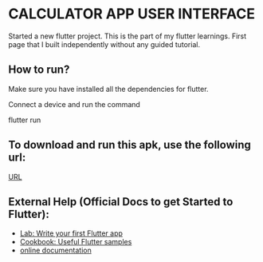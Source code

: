 # CALCULATOR APP USER INTERFACE

Started a new flutter project. 
This is the part of my flutter learnings. 
First page that I built independently without any guided tutorial.
## How to run?

Make sure you have installed all the dependencies for flutter.

Connect a device and run the command

flutter run
## To download and run this apk, use the following url:
[URL](https://tinyurl.com/ybm325ol)

## External Help (Official Docs to get Started to Flutter):

- [Lab: Write your first Flutter app](https://flutter.dev/docs/get-started/codelab)
- [Cookbook: Useful Flutter samples](https://flutter.dev/docs/cookbook)
- [online documentation](https://flutter.dev/docs)